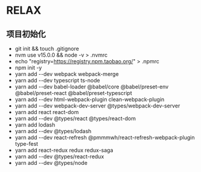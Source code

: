 # RELAX

## 项目初始化

- git init && touch .gitignore
- nvm use v15.0.0 && node -v > .nvmrc
- echo "registry=https://registry.npm.taobao.org/" > .npmrc
- npm init -y
- yarn add --dev webpack webpack-merge
- yarn add --dev typescript ts-node
- yarn add --dev babel-loader @babel/core @babel/preset-env @babel/preset-react @babel/preset-typescript
- yarn add --dev html-webpack-plugin clean-webpack-plugin
- yarn add --dev webpack-dev-server @types/webpack-dev-server
- yarn add react react-dom
- yarn add --dev @types/react @types/react-dom
- yarn add lodash
- yarn add --dev @types/lodash
- yarn add --dev react-refresh @pmmmwh/react-refresh-webpack-plugin type-fest
- yarn add react-redux redux redux-saga
- yarn add --dev @types/react-redux
- yarn add --dev @types/node
